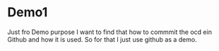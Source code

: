 # Demo1
Just fro Demo purpose
I want to find that how to commmit the ocd ein Github and how it is used. So for that
I just use github as a demo.

